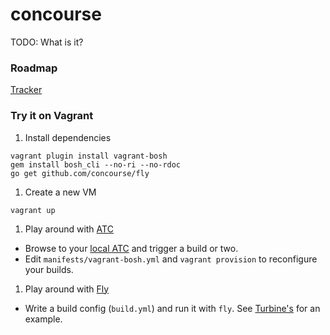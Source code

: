 # concourse

TODO: What is it?

### Roadmap

[Tracker](https://www.pivotaltracker.com/n/projects/1059262)

### Try it on Vagrant

1. Install dependencies

```
vagrant plugin install vagrant-bosh
gem install bosh_cli --no-ri --no-rdoc
go get github.com/concourse/fly
```

1. Create a new VM

```
vagrant up
```

1. Play around with [ATC](https://github.com/concourse/atc)
  - Browse to your [local ATC](http://127.0.0.1:8080) and trigger a build or two.
  - Edit `manifests/vagrant-bosh.yml` and `vagrant provision` to reconfigure your builds.

1. Play around with [Fly](https://github.com/concourse/fly)
  - Write a build config (`build.yml`) and run it with `fly`. See [Turbine's](https://github.com/concourse/turbine/blob/master/build.yml) for an example.
